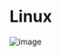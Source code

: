 # Linux
![image](https://github.com/adityasneo/Linux/assets/128022129/9b78ab7b-7740-4e80-b306-0deee0f51b12)
